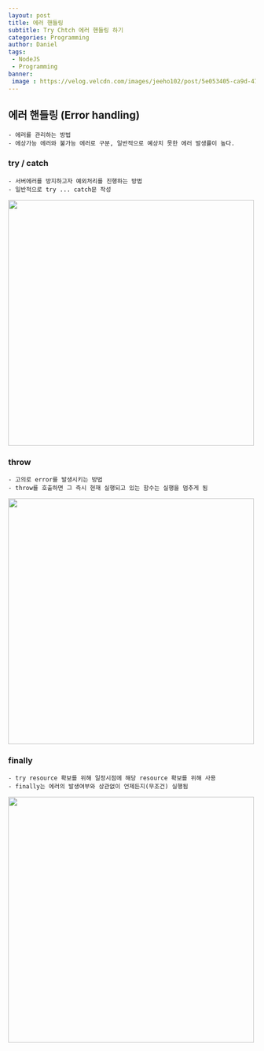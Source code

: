```yaml
---
layout: post
title: 에러 핸들링
subtitle: Try Chtch 에러 핸들링 하기
categories: Programming
author: Daniel
tags: 
 - NodeJS
 - Programming
banner:
 image : https://velog.velcdn.com/images/jeeho102/post/5e053405-ca9d-47dc-a015-7b433aaa1478/image.png
---
```


## 에러 핸들링 (Error handling)
	- 에러를 관리하는 방법
	- 에상가능 에러와 불가능 에러로 구분, 일반적으로 예상치 못한 에러 발생률이 높다.

### try / catch
	- 서버에러를 방지하고자 예외처리를 진행하는 방법
	- 일반적으로 try ... catch문 작성
<img src = 'https://user-images.githubusercontent.com/114923190/209467407-a534e251-164b-4985-bbf7-510620624e5a.png' width = '500'>

### throw
	- 고의로 error를 발생시키는 방법
	- throw를 호출하면 그 즉시 현재 실행되고 있는 함수는 실행을 멈추게 됨
<img src = 'https://user-images.githubusercontent.com/114923190/209467431-9fcf0734-5fdd-4b0e-b48e-1c347db4ba3f.png' width = '500'>

### finally
	- try resource 확보를 위해 일정시점에 해당 resource 확보를 위해 사용
	- finally는 에러의 발생여부와 상관없이 언제든지(무조건) 실행됨
<img src = 'https://user-images.githubusercontent.com/114923190/209467440-d1ac8584-e222-469d-a6ae-d310739443d3.png' width = '500'>
